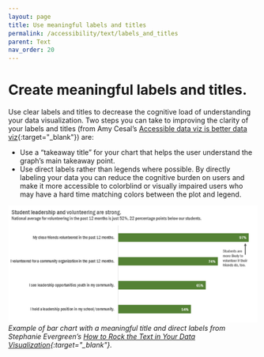 ```yaml
---
layout: page
title: Use meaningful labels and titles
permalink: /accessibility/text/labels_and_titles
parent: Text
nav_order: 20
---
```


# Create meaningful labels and titles. 

Use clear labels and titles to decrease the cognitive load of understanding your data visualization. Two steps you can take to improving the clarity of your labels and titles (from Amy Cesal’s [Accessible data viz is better data viz](https://www.storytellingwithdata.com/blog/2018/6/26/accessible-data-viz-is-better-data-viz){:target="_blank"}) are:

* Use a “takeaway title” for your chart that helps the user understand the graph’s main takeaway point. 
* Use direct labels rather than legends where possible. By directly labeling your data you can reduce the cognitive burden on users and make it more accessible to colorblind or visually impaired users who may have a hard time matching colors between the plot and legend. 

![Bar chart showing student leadership and volunteering data](../text/meaningful_titles_and_labels.png)\
*Example of bar chart with a meaningful title and direct labels from Stephanie Evergreen’s [How to Rock the Text in Your Data Visualization](https://stephanieevergreen.com/how-to-rock-the-text-in-your-data-visualization/){:target="_blank"}.*


